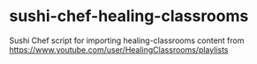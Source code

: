 # sushi-chef-healing-classrooms
Sushi Chef script for importing healing-classrooms content from https://www.youtube.com/user/HealingClassrooms/playlists
